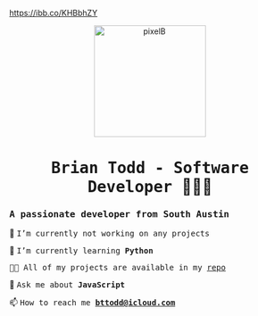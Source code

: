 https://ibb.co/KHBbhZY
<p align="center">
<img src='https://i.postimg.cc/7CwCMBDn/pixelB.png' alt="pixelB" height="200" width="200" />
</p>
<h1 align="center"> <samp> Brian Todd - Software Developer </samp>   👨🏿‍💻 </h1> 
<h3> <samp> A passionate developer from South Austin </samp></h3>

 🔭 <samp> I’m currently not working on any projects </samp></p>
 🌱 <samp> I’m currently learning **Python**</samp></p>

 <samp>👨‍💻 All of my projects are available in my [repo](https://github.com/bttodd11?tab=repositories) </samp>

 💬  <samp> Ask me about **JavaScript** </samp>

 📫  <samp> How to reach me **bttodd@icloud.com** </samp>



